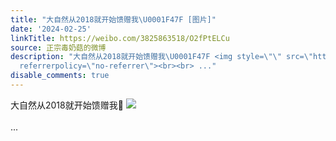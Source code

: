 ```yaml
---
title: "大自然从2018就开始馈赠我\U0001F47F [图片]"
date: '2024-02-25'
linkTitle: https://weibo.com/3825863518/O2fPtELCu
source: 正宗毒奶菇的微博
description: "大自然从2018就开始馈赠我\U0001F47F <img style=\"\" src=\"https://tvax3.sinaimg.cn/large/e40a0b5ely1hn5whqurmwj20zo2567wh.jpg\"
  referrerpolicy=\"no-referrer\"><br><br> ..."
disable_comments: true
---
```

大自然从2018就开始馈赠我👿 <img style="" src="https://tvax3.sinaimg.cn/large/e40a0b5ely1hn5whqurmwj20zo2567wh.jpg" referrerpolicy="no-referrer"><br><br> ...